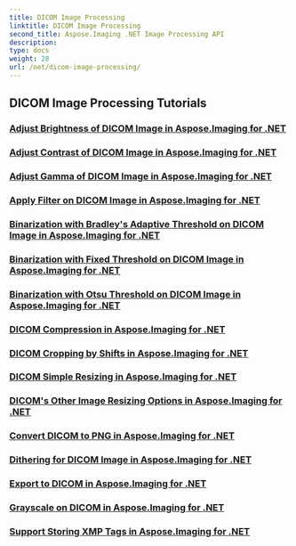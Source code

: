 ```yaml
---
title: DICOM Image Processing
linktitle: DICOM Image Processing
second_title: Aspose.Imaging .NET Image Processing API
description: 
type: docs
weight: 28
url: /net/dicom-image-processing/
---
```


## DICOM Image Processing Tutorials
### [Adjust Brightness of DICOM Image in Aspose.Imaging for .NET](./adjust-brightness-of-dicom-image/)
### [Adjust Contrast of DICOM Image in Aspose.Imaging for .NET](./adjust-contrast-of-dicom-image/)
### [Adjust Gamma of DICOM Image in Aspose.Imaging for .NET](./adjust-gamma-of-dicom-image/)
### [Apply Filter on DICOM Image in Aspose.Imaging for .NET](./apply-filter-on-dicom-image/)
### [Binarization with Bradley's Adaptive Threshold on DICOM Image in Aspose.Imaging for .NET](./binarization-with-bradleys-adaptive-threshold-on-dicom-image/)
### [Binarization with Fixed Threshold on DICOM Image in Aspose.Imaging for .NET](./binarization-with-fixed-threshold-on-dicom-image/)
### [Binarization with Otsu Threshold on DICOM Image in Aspose.Imaging for .NET](./binarization-with-otsu-threshold-on-dicom-image/)
### [DICOM Compression in Aspose.Imaging for .NET](./dicom-compression/)
### [DICOM Cropping by Shifts in Aspose.Imaging for .NET](./dicom-cropping-by-shifts/)
### [DICOM Simple Resizing in Aspose.Imaging for .NET](./dicom-simple-resizing/)
### [DICOM's Other Image Resizing Options in Aspose.Imaging for .NET](./dicoms-other-image-resizing-options/)
### [Convert DICOM to PNG in Aspose.Imaging for .NET](./convert-dicom-to-png/)
### [Dithering for DICOM Image in Aspose.Imaging for .NET](./dithering-for-dicom-image/)
### [Export to DICOM in Aspose.Imaging for .NET](./export-to-dicom/)
### [Grayscale on DICOM in Aspose.Imaging for .NET](./grayscale-on-dicom/)
### [Support Storing XMP Tags in Aspose.Imaging for .NET](./support-storing-xmp-tags/)